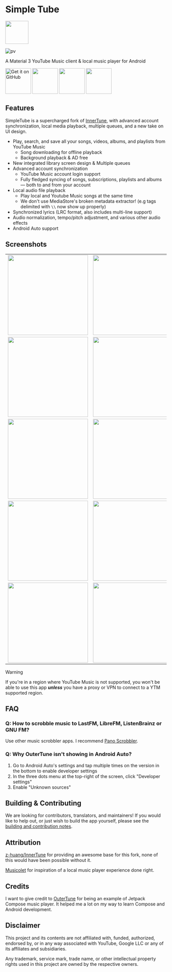 # Simple Tube

<img src="./assets/SimpleTube.webp" height="72">

![pv](https://pageview.vercel.app/?github_user=Simple-Tube)


A Material 3 YouTube Music client & local music player for Android





[<img src="https://github.com/machiav3lli/oandbackupx/blob/034b226cea5c1b30eb4f6a6f313e4dadcbb0ece4/badge_github.png" alt="Get it on GitHub" height="80">](https://github.com/samyak2403/Simple-Tube/releases/latest)
[<img src="https://gitlab.com/IzzyOnDroid/repo/-/raw/master/assets/IzzyOnDroid.png" height="80">](https://github.com/samyak2403/URLPlayer-Stable-Version)
[<img src="https://github.com/samyak2403/Simple-Tube/blob/main/assets/openapk-badge.png" height="80">](https://www.openapk.net/simple-tube/com.simple.tube/)
[<img src="https://github.com/samyak2403/Simple-Tube/blob/main/assets/androidfreeware-badge.png" height="80">](https://www.androidfreeware.net/download-simple-tube-apk.html)





## Features

SimpleTube is a supercharged fork of [InnerTune](https://github.com/z-huang/InnerTune), with advanced account synchronization, local media playback, multiple queues, and a new take on UI design.

- Play, search, and save all your songs, videos, albums, and playlists from YouTube Music
    - Song downloading for offline playback
    - Background playback & AD free
- New integrated library screen design & Multiple queues
- Advanced account synchronization
    - YouTube Music account login support
    - Fully fledged syncing of songs, subscriptions, playlists and albums — both to and from your account
- Local audio file playback
    - Play local and Youtube Music songs at the same time
    - We don't use MediaStore's broken metadata extractor! (e.g tags delimited with `\\` now show up properly)
- Synchronized lyrics (LRC format, also includes multi-line support)
- Audio normalization, tempo/pitch adjustment, and various other audio effects
- Android Auto support

## Screenshots

<table style="width: 100%; text-align: center; border-collapse: collapse;">
  <tr>
    <td><img src="assets/1.png" width="250px" /></td>
    <td><img src="assets/2.png" width="250px" /></td>
  </tr>
  <tr>
    <td><img src="assets/3.png" width="250px" /></td>
    <td><img src="assets/4.png" width="250px" /></td>
  </tr>
  <tr>
    <td><img src="assets/5.png" width="250px" /></td>
    <td><img src="assets/6.png" width="250px" /></td>
  </tr>
  <tr>
    <td><img src="assets/7.png" width="250px" /></td>
    <td><img src="assets/8.png" width="250px" /></td>
  </tr>
  <tr>
    <td><img src="assets/9.png" width="250px" /></td>
    <td><img src="assets/10.png" width="250px" /></td>
  </tr>
</table>


> [!WARNING]
>
>If you're in a region where YouTube Music is not supported, you won't be able to use this app
***unless*** you have a proxy or VPN to connect to a YTM supported region.

## FAQ

### Q: How to scrobble music to LastFM, LibreFM, ListenBrainz or GNU FM?

Use other music scrobbler apps. I
recommend [Pano Scrobbler](https://play.google.com/store/apps/details?id=com.arn.scrobble).

### Q: Why OuterTune isn't showing in Android Auto?

1. Go to Android Auto's settings and tap multiple times on the version in the bottom to enable
   developer settings
2. In the three dots menu at the top-right of the screen, click "Developer settings"
3. Enable "Unknown sources"

## Building & Contributing

We are looking for contributors, translators, and maintainers! If you would like to help out, or just wish to build the app yourself, please see the [building and contribution notes](./CONTRIBUTING.md).





## Attribution

[z-huang/InnerTune](https://github.com/z-huang/InnerTune) for providing
an awesome base for this fork, none of this would have been possible without it.

[Musicolet](https://play.google.com/store/apps/details?id=in.krosbits.musicolet) for inspiration of a local music player experience done right.


## Credits
I want to give credit to [OuterTune](https://github.com/DD3Boh/OuterTune) for being an example of Jetpack Compose music player. It helped me a lot on my way to learn Compose and Android development.

## Disclaimer

This project and its contents are not affiliated with, funded, authorized, endorsed by, or in any
way associated with YouTube, Google LLC or any of its affiliates and subsidiaries.

Any trademark, service mark, trade name, or other intellectual property rights used in this project
are owned by the respective owners.


